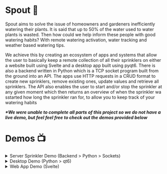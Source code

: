 # Spout :house_with_garden:
Spout aims to solve the issue of homeowners and gardeners inefficiently watering their plants. It is said that up to 50% of the water used to water plants is wasted. Then how could we help inform these people with good watering habits? With remote watering activation, water tracking and weather based watering tips.

We achieve this by creating an ecosystem of apps and systems that allow the user to basically keep a remote collection of all their sprinklers on either a website built using Svelte and a desktop app built using pyqt6. There is also a backend written in Python which is a TCP socket program built from the ground into an API. The apps use HTTP requests in a CRUD format to create new sprinklers, remove existing ones, update values and retrieve all sprinklers. The API also enables the user to start and/or stop the sprinkler at any given moment which then returns an overview of when the sprinkler wa sstarted how long the sprinkler ran for, to allow you to keep track of your watering habits

<b><i>*We were unable to complete all parts of this project so we do not have a live demo, but feel feel free to check out the demos provided below</i></b>

# Demos :tv:

<details>
  <summary>Server Sprinkler Demo (Backend > Python > Sockets)</summary>
  <img src="gifs and screenshots/client.gif" alt="A GIF of the server interactions" height="450">
  <img src="gifs and screenshots/server.gif" alt="A GIF of the server interactions" height="450">
</details>

<details>
  <summary>Desktop Demo (Python > qt6)</summary>
  <img src="gifs and screenshots/desktop.gif" alt="A GIF of the desktop app" height="450">
</details>

<details>
  <summary>Web App Demo (Svelte)</summary>
  <img src="gifs and screenshots/webapp.gif" alt="A GIF of the web app" height="450">
</details>
